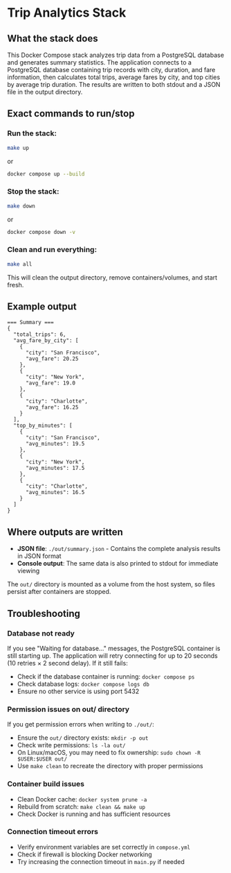 # Trip Analytics Stack

## What the stack does

This Docker Compose stack analyzes trip data from a PostgreSQL database and generates summary statistics. The application connects to a PostgreSQL database containing trip records with city, duration, and fare information, then calculates total trips, average fares by city, and top cities by average trip duration. The results are written to both stdout and a JSON file in the output directory.

## Exact commands to run/stop

### Run the stack:
```bash
make up
```
or
```bash
docker compose up --build
```

### Stop the stack:
```bash
make down
```
or
```bash
docker compose down -v
```

### Clean and run everything:
```bash
make all
```
This will clean the output directory, remove containers/volumes, and start fresh.

## Example output

```
=== Summary ===
{
  "total_trips": 6,
  "avg_fare_by_city": [
    {
      "city": "San Francisco",
      "avg_fare": 20.25
    },
    {
      "city": "New York",
      "avg_fare": 19.0
    },
    {
      "city": "Charlotte",
      "avg_fare": 16.25
    }
  ],
  "top_by_minutes": [
    {
      "city": "San Francisco",
      "avg_minutes": 19.5
    },
    {
      "city": "New York",
      "avg_minutes": 17.5
    },
    {
      "city": "Charlotte",
      "avg_minutes": 16.5
    }
  ]
}
```

## Where outputs are written

- **JSON file**: `./out/summary.json` - Contains the complete analysis results in JSON format
- **Console output**: The same data is also printed to stdout for immediate viewing

The `out/` directory is mounted as a volume from the host system, so files persist after containers are stopped.

## Troubleshooting

### Database not ready
If you see "Waiting for database..." messages, the PostgreSQL container is still starting up. The application will retry connecting for up to 20 seconds (10 retries × 2 second delay). If it still fails:
- Check if the database container is running: `docker compose ps`
- Check database logs: `docker compose logs db`
- Ensure no other service is using port 5432

### Permission issues on out/ directory
If you get permission errors when writing to `./out/`:
- Ensure the `out/` directory exists: `mkdir -p out`
- Check write permissions: `ls -la out/`
- On Linux/macOS, you may need to fix ownership: `sudo chown -R $USER:$USER out/`
- Use `make clean` to recreate the directory with proper permissions

### Container build issues
- Clean Docker cache: `docker system prune -a`
- Rebuild from scratch: `make clean && make up`
- Check Docker is running and has sufficient resources

### Connection timeout errors
- Verify environment variables are set correctly in `compose.yml`
- Check if firewall is blocking Docker networking
- Try increasing the connection timeout in `main.py` if needed
